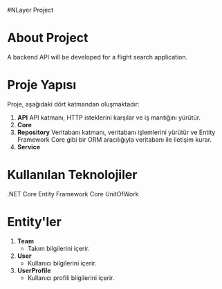 #NLayer Project
# About Project
A backend API will be developed for a flight search application.

# Proje Yapısı

Proje, aşağıdaki dört katmandan oluşmaktadır:

1. **API** API katmanı, HTTP isteklerini karşılar ve iş mantığını yürütür.
2. **Core** 
3. **Repository** Veritabanı katmanı, veritabanı işlemlerini yürütür ve Entity Framework Core gibi bir ORM aracılığıyla veritabanı ile iletişim kurar.
4. **Service** 
# Kullanılan Teknolojiler

.NET Core
Entity Framework Core
UnitOfWork
# Entity'ler

1. **Team**
   - Takım bilgilerini içerir.
2. **User**
   - Kullanıcı bilgilerini içerir.
3. **UserProfile**
   - Kullanıcı profili bilgilerini içerir.
